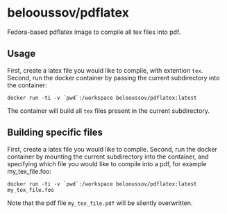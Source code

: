 # belooussov/pdflatex

Fedora-based pdflatex image to compile all tex files into pdf.

## Usage

First, create a latex file you would like to compile, with extention `tex`.
Second, run the docker container by passing the current
subdirectory into the container:

``
docker run -ti -v `pwd`:/workspace belooussov/pdflatex:latest
``

The container will build all `tex` files present in the current subdirectory.

## Building specific files

First, create a latex file you would like to compile.
Second, run the docker container by mounting the current
subdirectory into the container, and specifying which
file you would like to compile into a pdf, for example my_tex_file.foo:

``
docker run -ti -v `pwd`:/workspace belooussov/pdflatex:latest my_tex_file.foo
``

Note that the pdf file `my_tex_file.pdf` will be silently overwritten.

